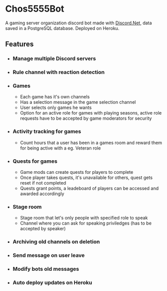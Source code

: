 # Chos5555Bot
A gaming server organization discord bot made with [Discord.Net](https://github.com/discord-net/Discord.Net), data saved in a PostgreSQL database. Deployed on Heroku.
## Features
- ### Manage multiple Discord servers
- ### Rule channel with reaction detection
- ### Games
  - Each game has it's own channels
  - Has a selection message in the game selection channel
  - User selects only games he wants
  - Option for an active role for games with playing seasons, active role requests have to be accepted by game moderators for security
- ### Activity tracking for games
  - Count hours that a user has been in a games room and reward them for being active with a eg. Veteran role
- ### Quests for games
  - Game mods can create quests for players to complete
  - Once player takes quests, it's unavailable for others, quest gets reset if not completed
  - Quests grant points, a leadeboard of players can be accessed and awarded accordingly
- ### Stage room
  - Stage room that let's only people with specified role to speak
  - Channel where you can ask for speaking priviledges (has to be accepted by speaker)
- ### Archiving old channels on deletion
- ### Send message on user leave
- ### Modify bots old messages
- ### Auto deploy updates on Heroku
